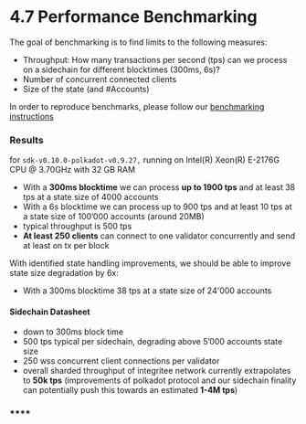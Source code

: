 # 4.7 Performance Benchmarking

The goal of benchmarking is to find limits to the following measures:

* Throughput: How many transactions per second (tps) can we process on a sidechain for different blocktimes (300ms, 6s)?
* Number of concurrent connected clients
* Size of the state (and #Accounts)

In order to reproduce benchmarks, please follow our [benchmarking instructions](https://github.com/integritee-network/worker/blob/master/docker/README.md#run-the-benchmarks)

### Results

for `sdk-v0.10.0-polkadot-v0.9.27,` running on Intel(R) Xeon(R) E-2176G CPU @ 3.70GHz with 32 GB RAM

* With a **300ms blocktime** we can process **up to 1900 tps** and at least 38 tps at a state size of 4000 accounts
* With a 6s blocktime we can process up to 900 tps and at least 10 tps at a state size of 100’000 accounts (around 20MB)
* typical throughput is 500 tps
* **At least 250 clients** can connect to one validator concurrently and send at least on tx per block

With identified state handling improvements, we should be able to improve state size degradation by 6x:

* With a 300ms blocktime 38 tps at a state size of 24'000 accounts

#### **Sidechain Datasheet**

* down to 300ms block time
* 500 tps typical per sidechain, degrading above 5’000 accounts state size
* 250 wss concurrent client connections per validator
* overall sharded throughput of integritee network currently extrapolates to **50k tps** (improvements of polkadot protocol and our sidechain finality can potentially push this towards an estimated **1-4M tps**)

### ****

